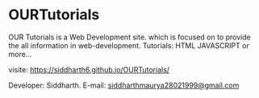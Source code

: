 # OURTutorials
OUR Tutorials is a Web Development site. which is focused on to provide the all information in web-development.
Tutorials:
HTML
JAVASCRIPT
or more...

visite:
https://siddharth6.github.io/OURTutorials/





Developer: Siddharth.
E-mail: siddharthmaurya28021999@gmail.com
